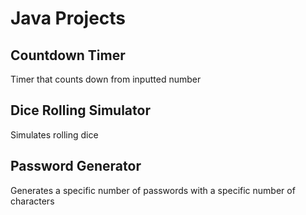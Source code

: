 # Java Projects

## Countdown Timer
Timer that counts down from inputted number

## Dice Rolling Simulator
Simulates rolling dice

## Password Generator
Generates a specific number of passwords with a specific number of characters
